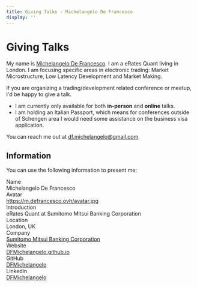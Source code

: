 ```yaml
---
title: Giving Talks - Michelangelo De Francesco
display: ''
---
```


# Giving Talks

My name is [Michelangelo De Francesco](/). I am a eRates Quant living in London. I am focusing specific areas in electronic trading: Market Microstructure, Low Latency Development and Market Making.

<!-- [Here are the talks I have given](/talks). -->

If you are organizing a trading/development related conference or meetup, I'd be happy to give a talk.

- I am currently only available for both **in-person** and **online** talks.
- I am holding an Italian Passport, which means for conferences outside of Schengen area I would need some assistance on the business visa application.

You can reach me out at [df.michelangelo@gmail.com](mailto:df.michelangelo@gmail.com).

## Information

You can use the following information to present me:

<div grid="~ cols-[max-content_1fr] gap-1">
  <div text-right pr2 op50 font-bold>Name</div>
  <TextCopy>Michelangelo De Francesco</TextCopy>

  <div text-right pr2 op50 font-bold>Avatar</div>
  <div><a href="https://m.defrancesco.ovh/avatar.jpg" target="_blank">https://m.defrancesco.ovh/avatar.jpg</a></div>

  <div text-right pr2 op50 font-bold>Introduction</div>
  <TextCopy>eRates Quant at Sumitomo Mitsui Banking Corporation</TextCopy>

  <div text-right pr2 op50 font-bold>Location</div>
  <TextCopy>London, UK</TextCopy>

  <div text-right pr2 op50 font-bold>Company</div>
  <TextCopy><a href="https://www.smbcgroup.com/" target="_blank">Sumitomo Mitsui Banking Corporation</a></TextCopy>

  <div text-right pr2 op50 font-bold>Website</div>
  <TextCopy><a href="http://DFMichelangelo.github.io" target="_blank">DFMichelangelo.github.io</a></TextCopy>

  <div text-right pr2 op50 font-bold>GitHub</div>
  <TextCopy><a href="https://github.com/DFMichelangelo" target="_blank">DFMichelangelo</a></TextCopy>

  <div text-right pr2 op50 font-bold>Linkedin</div>
  <TextCopy><a href="https://www.linkedin.com/in/dfmichelangelo/" target="_blank">DFMichelangelo</a></TextCopy>
</div>
